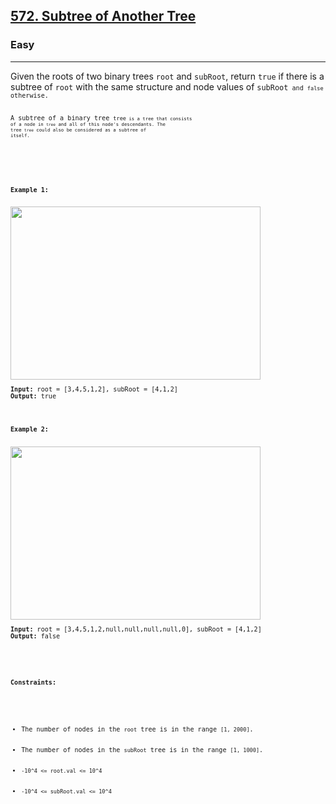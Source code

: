 <h2><a href="https://leetcode.com/problems/subtree-of-another-tree/description/">572. Subtree of Another Tree</a></h2><h3>Easy</h3><hr><div><p>Given the roots of two binary trees <code>root</code> and <code>subRoot</code>, return <code>true</code> if there is a subtree of <code>root</code> with the same structure and node values of <code>subRoot<code> and <code>false</code> otherwise.

A subtree of a binary tree <code>tree<code> is a tree that consists of a node in <code>tree</code> and all of this node's descendants. The tree <code>tree</code> could also be considered as a subtree of itself.
<p>&nbsp;</p>
<p><strong>Example 1:</strong></p>
<img alt="" src="https://assets.leetcode.com/uploads/2021/04/28/subtree1-tree.jpg" style="width: 400px; height: 277px;">
<pre><strong>Input:</strong> root = [3,4,5,1,2], subRoot = [4,1,2]
<strong>Output:</strong> true
</pre>

<p><strong>Example 2:</strong></p>
<img alt="" src="https://assets.leetcode.com/uploads/2021/04/28/subtree2-tree.jpg" style="width: 400px; height: 277px;">
<pre><strong>Input:</strong> root = [3,4,5,1,2,null,null,null,null,0], subRoot = [4,1,2]
<strong>Output:</strong> false

<p>&nbsp;</p>
<p><strong>Constraints:</strong></p>

<ul>
	<li>The number of nodes in the <code>root</code> tree is in the range <code>[1, 2000]</code>.</li>
    <li>The number of nodes in the <code>subRoot</code> tree is in the range <code>[1, 1000]</code>.</li>
	<li><code>-10^4 <= root.val <= 10^4</code></li>
    <li><code>-10^4 <= subRoot.val <= 10^4</code></li>
</ul>
</div>